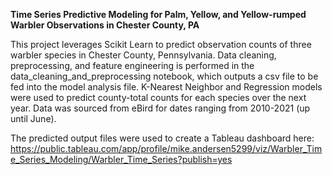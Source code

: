 <b>Time Series Predictive Modeling for Palm, Yellow, and Yellow-rumped Warbler Observations in Chester County, PA</b>

This project leverages Scikit Learn to predict observation counts of three warbler species in Chester County, Pennsylvania. Data cleaning, preprocessing, and feature engineering is performed in the data_cleaning_and_preprocessing notebook, which outputs a csv file to be fed into the model analysis file. K-Nearest Neighbor and Regression models were used to predict county-total counts for each species over the next year. Data was sourced from eBird for dates ranging from 2010-2021 (up until June). 

The predicted output files were used to create a Tableau dashboard here: https://public.tableau.com/app/profile/mike.andersen5299/viz/Warbler_Time_Series_Modeling/Warbler_Time_Series?publish=yes 
